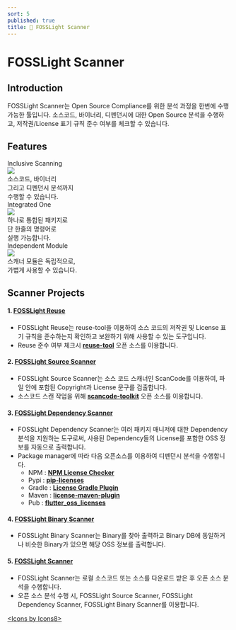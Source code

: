 ```yaml
---
sort: 5
published: true
title: 🔎 FOSSLight Scanner
---
```

# FOSSLight Scanner


## Introduction

FOSSLight Scanner는 Open Source Compliance를 위한 분석 과정을 한번에 수행 가능한 툴입니다. 소스코드, 바이너리, 디펜던시에 대한 Open Source 분석을 수행하고, 저작권/License 표기 규칙 준수 여부를 체크할 수 있습니다.

## Features

<div class="flex-container">
  <div class="flex-contents">
    <div>
      <div id="feature_title">
        Inclusive Scanning
      </div>
      <div id="feature_img">
        <img src="https://img.icons8.com/dotty/80/000000/check-all.png"/>
      </div>
      <div id="feature_content">
        소스코드, 바이너리<br>그리고 디펜던시 분석까지<br>수행할 수 있습니다.
      </div>
    </div>
  </div>

  <div class="flex-contents">
    <div>
      <div id="feature_title">
        Integrated One
      </div>
      <div id="feature_img">
        <img src="https://img.icons8.com/wired/64/000000/workspace-one.png"/>
      </div>
      <div id="feature_content">
        하나로 통합된 패키지로<br>단 한줄의 명령어로<br>실행 가능합니다.
      </div>
    </div>
  </div>

  <div class="flex-contents">
    <div>
      <div id="feature_title">
        Independent Module
      </div>
      <div id="feature_img">
        <img src="https://img.icons8.com/dotty/80/000000/module.png"/>
      </div>
      <div id="feature_content">
        스캐너 모듈은 독립적으로,<br>가볍게 사용할 수 있습니다.
      </div>
    </div>
  </div>
</div>

## Scanner Projects

#### 1. [**FOSSLight Reuse**](1_reuse.md)
- FOSSLight Reuse는 reuse-tool을 이용하여 소스 코드의 저작권 및 License 표기 규칙을 준수하는지 확인하고 보완하기 위해 사용할 수 있는 도구입니다.
- Reuse 준수 여부 체크시 **[reuse-tool](https://github.com/fsfe/reuse-tool)** 오픈 소스를 이용합니다.

#### 2. [**FOSSLight Source Scanner**](2_source.md)
- FOSSLight Source Scanner는 소스 코드 스캐너인 ScanCode를 이용하여, 파일 안에 포함된 Copyright과 License 문구를 검출합니다. 
- 소스코드 스캔 작업을 위해 **[scancode-toolkit](https://github.com/nexB/scancode-toolkit)** 오픈 소스를 이용합니다.

#### 3. [**FOSSLight Dependency Scanner**](3_dependency.md)
- FOSSLight Dependency Scanner는 여러 패키지 매니저에 대한 Dependency 분석을 지원하는 도구로써, 사용된 Dependency들의 License를 포함한 OSS 정보를 자동으로 출력합니다.
- Package manager에 따라 다음 오픈소스를 이용하여 디펜던시 분석을 수행합니다.
  - NPM : **[NPM License Checker](https://github.com/davglass/license-checker)**
  - Pypi : **[pip-licenses](https://github.com/raimon49/pip-licenses)**
  - Gradle : **[License Gradle Plugin](https://github.com/hierynomus/license-gradle-plugin)**
  - Maven : **[license-maven-plugin](https://github.com/mojohaus/license-maven-plugin)**
  - Pub : **[flutter_oss_licenses](https://github.com/espresso3389/flutter_oss_licenses)**

#### 4. [**FOSSLight Binary Scanner**](4_binary.md)
- FOSSLight Binary Scanner는 Binary를 찾아 출력하고 Binary DB에 동일하거나 비슷한 Binary가 있으면 해당 OSS 정보를 출력합니다.

#### 5. [**FOSSLight Scanner**](https://github.com/fosslight/fosslight_scanner)
- FOSSLight Scanner는 로컬 소스코드 또는 소스를 다운로드 받은 후 오픈 소스 분석을 수행합니다.
- 오픈 소스 분석 수행 시, FOSSLight Source Scanner, FOSSLight Dependency Scanner, FOSSLight Binary Scanner를 이용합니다.


      
<div class="right"><a href="https://icons8.com/icon">&lt;Icons by Icons8&gt;</a></div>
